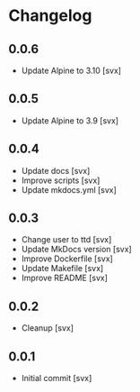 # Changelog

## 0.0.6

- Update Alpine to 3.10 [svx]

## 0.0.5

- Update Alpine to 3.9 [svx]

## 0.0.4

- Update docs [svx]
- Improve scripts [svx]
- Update mkdocs.yml [svx]

## 0.0.3

- Change user to ttd [svx]
- Update MkDocs version [svx]
- Improve Dockerfile [svx]
- Update Makefile [svx]
- Improve README [svx]

## 0.0.2

* Cleanup [svx]

## 0.0.1

* Initial commit [svx]
